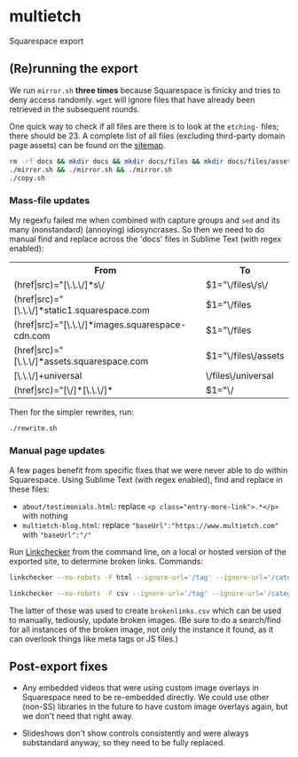 # multietch

Squarespace export

## (Re)running the export

We run `mirror.sh` **three times** because Squarespace is finicky and tries to deny access randomly. `wget` will ignore files that have already been retrieved in the subsequent rounds.

One quick way to check if all files are there is to look at the `etching-` files; there should be 23. A complete list of all files (excluding third-party domain page assets) can be found on the [sitemap](https://www.multietch.com/sitemap.xml).

```sh
rm -rf docs && mkdir docs && mkdir docs/files && mkdir docs/files/assets
./mirror.sh && ./mirror.sh && ./mirror.sh
./copy.sh
```

### Mass-file updates

My regexfu failed me when combined with capture groups and `sed` and its many (nonstandard) (annoying) idiosyncrases. So then we need to do manual find and replace across the 'docs' files in Sublime Text (with regex enabled):

<table>
  <tr>
    <th>From</th>
    <th>To</th>
  </tr>
  <tr>
    <td>(href|src)="[\.\.\/]*s\/</td>
    <td>$1="\/files\/s\/</td>
  </tr>
  <tr>
    <td>(href|src)="[\.\.\/]*static1.squarespace.com</td>
    <td>$1="\/files</td>
  </tr>
  <tr>
    <td>(href|src)="[\.\.\/]*images.squarespace-cdn.com</td>
    <td>$1="\/files</td>
  </tr>
  <tr>
    <td>(href|src)="[\.\.\/]*assets.squarespace.com</td>
    <td>$1="\/files\/assets</td>
  </tr>
  <tr>
    <td>[\.\.\/]+universal</td>
    <td>\/files\/universal</td>
  </tr>
  <tr>
    <td>(href|src)="[\/]*[\.\.\/]*</td>
    <td>$1="\/</td>
  </tr>
</table>

Then for the simpler rewrites, run:

```sh
./rewrite.sh
```

### Manual page updates

A few pages benefit from specific fixes that we were never able to do within Squarespace. Using Sublime Text (with regex enabled), find and replace in these files:

* `about/testimonials.html`: replace `<p class="entry-more-link">.*</p>` with nothing
* `multietch-blog.html`: replace `"baseUrl":"https://www.multietch.com"` with `"baseUrl":"/"`

Run [Linkchecker](https://linkchecker.github.io/linkchecker/index.html) from the command line, on a local or hosted version of the exported site, to determine broken links. Commands:

```sh
linkchecker --no-robots -F html --ignore-url='/tag' --ignore-url='/category' <siteurl>`
```

```sh
linkchecker --no-robots -F csv --ignore-url='/tag' --ignore-url='/category' <siteurl>`
```

The latter of these was used to create `brokenlinks.csv` which can be used to manually, tediously, update broken images. (Be sure to do a search/find for all instances of the broken image, not only the instance it found, as it can overlook things like meta tags or JS files.)

## Post-export fixes

* Any embedded videos that were using custom image overlays in Squarespace need to be re-embedded directly. We could use other (non-SS) libraries in the future to have custom image overlays again, but we don't need that right away.

* Slideshows don't show controls consistently and were always substandard anyway, so they need to be fully replaced.
